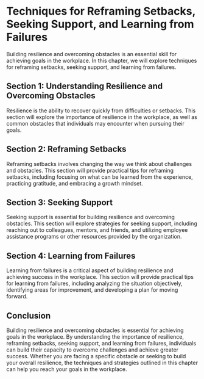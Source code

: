 Techniques for Reframing Setbacks, Seeking Support, and Learning from Failures
=======================================================================================================================================

Building resilience and overcoming obstacles is an essential skill for achieving goals in the workplace. In this chapter, we will explore techniques for reframing setbacks, seeking support, and learning from failures.

Section 1: Understanding Resilience and Overcoming Obstacles
------------------------------------------------------------

Resilience is the ability to recover quickly from difficulties or setbacks. This section will explore the importance of resilience in the workplace, as well as common obstacles that individuals may encounter when pursuing their goals.

Section 2: Reframing Setbacks
-----------------------------

Reframing setbacks involves changing the way we think about challenges and obstacles. This section will provide practical tips for reframing setbacks, including focusing on what can be learned from the experience, practicing gratitude, and embracing a growth mindset.

Section 3: Seeking Support
--------------------------

Seeking support is essential for building resilience and overcoming obstacles. This section will explore strategies for seeking support, including reaching out to colleagues, mentors, and friends, and utilizing employee assistance programs or other resources provided by the organization.

Section 4: Learning from Failures
---------------------------------

Learning from failures is a critical aspect of building resilience and achieving success in the workplace. This section will provide practical tips for learning from failures, including analyzing the situation objectively, identifying areas for improvement, and developing a plan for moving forward.

Conclusion
----------

Building resilience and overcoming obstacles is essential for achieving goals in the workplace. By understanding the importance of resilience, reframing setbacks, seeking support, and learning from failures, individuals can build their capacity to overcome challenges and achieve greater success. Whether you are facing a specific obstacle or seeking to build your overall resilience, the techniques and strategies outlined in this chapter can help you reach your goals in the workplace.
